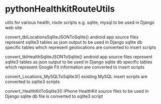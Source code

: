 # pythonHealthkitRouteUtils
utils for various health, route scripts e.g. sqlite, mysql to be used in Django web site

convert_tblLocationsSqliteJSONToSqlite()
android app source files represent sqlite3 tables as json output to be used in Django sqlite db
specific tables which represent geolocations are converted to insert scripts

convert_tblHealthSqliteJSONToSqlite()
android app source files represent sqlite3 tables as json output to be used in Django sqlite db
specific tables which represent Google Fit information are converted to insert scripts

convert_Locations_MySQLToSqlite3()
existing MySQL insert scripts are converted to sqlite3 scripts

convert_HealthKitToSqlite3()
iPhone HealthKit source files to be used in Django sqlite db
file is converted to sqlite3 script
